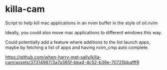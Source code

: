 # killa-cam

Script to help kill mac applications in an nvim buffer in the style of oil.nvim

Ideally, you could also move mac applications to different windows this way.

Could potentially add a feature where additions to the list launch apps, maybe by fetching a list of apps and having nvim_cmp auto complete.


https://github.com/when-harry-met-sally/killa-cam/assets/37314987/3a7a385f-bba4-4c52-b36e-70725bbafff9
